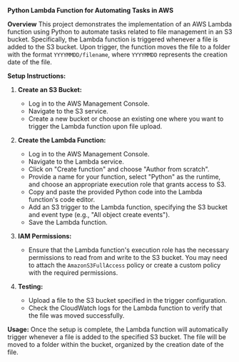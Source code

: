 **Python Lambda Function for Automating Tasks in AWS**

**Overview**
This project demonstrates the implementation of an AWS Lambda function using Python to automate tasks related to file management in an S3 bucket. Specifically, the Lambda function is triggered whenever a file is added to the S3 bucket. Upon trigger, the function moves the file to a folder with the format `YYYYMMDD/filename`, where `YYYYMMDD` represents the creation date of the file.

**Setup Instructions:**
1. **Create an S3 Bucket:**
   - Log in to the AWS Management Console.
   - Navigate to the S3 service.
   - Create a new bucket or choose an existing one where you want to trigger the Lambda function upon file upload.

2. **Create the Lambda Function:**
   - Log in to the AWS Management Console.
   - Navigate to the Lambda service.
   - Click on "Create function" and choose "Author from scratch".
   - Provide a name for your function, select "Python" as the runtime, and choose an appropriate execution role that grants access to S3.
   - Copy and paste the provided Python code into the Lambda function's code editor.
   - Add an S3 trigger to the Lambda function, specifying the S3 bucket and event type (e.g., "All object create events").
   - Save the Lambda function.

3. **IAM Permissions:**
   - Ensure that the Lambda function's execution role has the necessary permissions to read from and write to the S3 bucket. You may need to attach the `AmazonS3FullAccess` policy or create a custom policy with the required permissions.

4. **Testing:**
   - Upload a file to the S3 bucket specified in the trigger configuration.
   - Check the CloudWatch logs for the Lambda function to verify that the file was moved successfully.

**Usage:**
Once the setup is complete, the Lambda function will automatically trigger whenever a file is added to the specified S3 bucket. The file will be moved to a folder within the bucket, organized by the creation date of the file.


